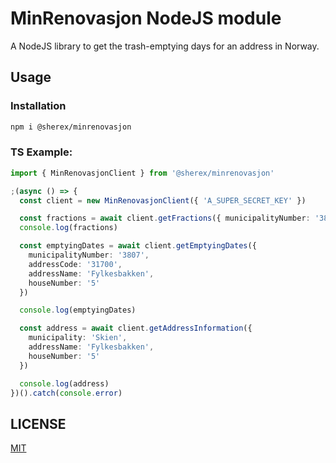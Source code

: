# MinRenovasjon NodeJS module
A NodeJS library to get the trash-emptying days for an address in Norway.

## Usage
### Installation
```sh
npm i @sherex/minrenovasjon
```

### TS Example:
```ts
import { MinRenovasjonClient } from '@sherex/minrenovasjon'

;(async () => {
  const client = new MinRenovasjonClient({ 'A_SUPER_SECRET_KEY' })

  const fractions = await client.getFractions({ municipalityNumber: '3807' })
  console.log(fractions)

  const emptyingDates = await client.getEmptyingDates({
    municipalityNumber: '3807',
    addressCode: '31700',
    addressName: 'Fylkesbakken',
    houseNumber: '5'
  })

  console.log(emptyingDates)

  const address = await client.getAddressInformation({
    municipality: 'Skien',
    addressName: 'Fylkesbakken',
    houseNumber: '5'
  })

  console.log(address)
})().catch(console.error)
```

## LICENSE
[MIT](LICENSE)